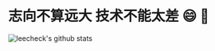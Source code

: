 # 志向不算远大 技术不能太差  :smile: :musical_note:
  
![leecheck's github stats](https://github-readme-stats.vercel.app/api?username=leecheck)